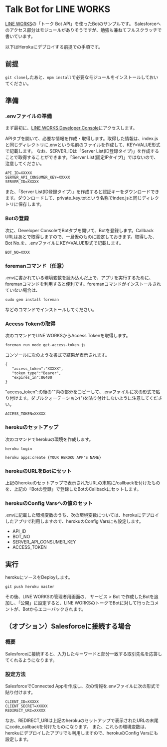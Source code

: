 # Talk Bot for LINE WORKS

[LINE WORKS](https://line.worksmobile.com/)の「トーク Bot API」を使ったBotのサンプルです。
Salesforceへのアクセス部分はモジュールがありそうですが、勉強も兼ねてフルスクラッチで書いています。

以下はHerokuにデプロイする前提での手順です。

## 前提
`git clone`したあと、`npm install`で必要なモジュールをインストールしておいてください。

## 準備
### .envファイルの準備
まず最初に、[LINE WORKS Developer Console](https://developers.worksmobile.com/jp/console)にアクセスします。

APIタブを開いて、必要な情報を作成・取得します。取得した情報は、index.jsと同じディレクトリに.envという名前のファイルを作成して、KEY=VALUE形式で記載します。
なお、SERVER_IDは「Server List(ID登録タイプ)」を作成することで取得することができます。「Server List(固定IPタイプ)」ではないので、注意してください。

```
API_ID=XXXXX
SERVER_API_CONSUMER_KEY=XXXXX
SERVER_ID=XXXXX
```

また、「Server List(ID登録タイプ)」を作成すると認証キーをダウンロードできます。ダウンロードして、private_key.txtという名称でindex.jsと同じディレクトリに保存します。

### Botの登録

次に、Developer ConsoleでBotタブを開いて、Botを登録します。Callback URLはあとで取得しますので、一旦仮のものに設定しておきます。取得した、Bot No.を、.envファイルにKEY=VALUE形式で記載します。

```
BOT_NO=XXXX
```

### foremanコマンド（任意）
.envに書かれている環境変数を読み込んだ上で、アプリを実行するために、foremanコマンドを利用すると便利です。foremanコマンドがインストールされていない場合は、

`sudo gem install foreman`

などのコマンドでインストールしてください。

### Access Tokenの取得
次のコマンドでLINE WORKSからAccess Tokenを取得します。

`foreman run node get-access-token.js`


コンソールに次のような書式で結果が表示されます。

```
{
   "access_token":"XXXXX",
   "token_type":"Bearer",
   "expires_in":86400
}
```

"access_token":の後の""内の部分をコピーして、.envファイルに次の形式で貼り付けます。ダブルクォーテーション(")を貼り付けしないように注意してください。

```
ACCESS_TOKEN=XXXXX
```

### herokuのセットアップ
次のコマンドでherokuの環境を作成します。

`heroku login`

`heroku apps:create {YOUR HEROKU APP'S NAME}`

### herokuのURLをBotにセット
上記のherokuのセットアップで表示されたURLの末尾に/callbackを付けたものを、上記の「Botの登録」で登録したBotのCallbackにセットします。

### herokuのConfig Varsへの値のセット
.envに記載した環境変数のうち、次の環境変数については、herokuにデプロイしたアプリで利用しますので、herokuのConfig Varsにも設定します。

* API_ID
* BOT_NO
* SERVER_API_CONSUMER_KEY
* ACCESS_TOKEN

## 実行
herokuにソースをDeployします。

`git push heroku master`

その後、LINE WORKSの管理者用画面の、 サービス > Bot で作成したBotを追加し、「公開」に設定すると、LINE WORKSのトークでBotに対して行ったコメントが、Botからエコーバックされます。

## （オプション）Salesforceに接続する場合
### 概要
Salesforceに接続すると、入力したキーワードと部分一致する取引先名を応答してくれるようになります。

### 設定方法
SalesforceでConnected Appを作成し、次の情報を.envファイルに次の形式で貼り付けます。

```
CLIENT_ID=XXXXX
CLIENT_SECRET=XXXXX
REDIRECT_URI=XXXXX
```

なお、REDIRECT_URIは上記のherokuのセットアップで表示されたURLの末尾にcode_callbackを付けたものになります。
また、これらの環境変数は、herokuにデプロイしたアプリでも利用しますので、herokuのConfig Varsにも設定します。




